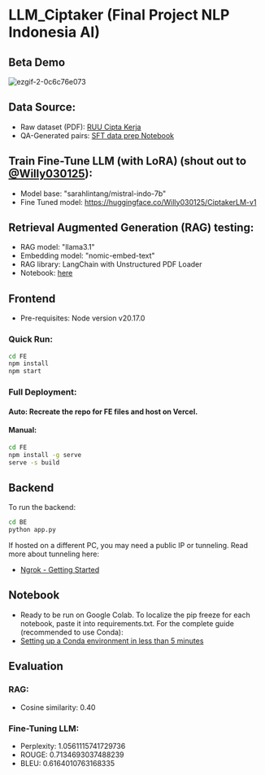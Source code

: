 # LLM_Ciptaker (Final Project NLP Indonesia AI)

## Beta Demo
![ezgif-2-0c6c76e073](https://github.com/user-attachments/assets/9490d98f-56b2-46ca-9348-a51ae2c20893)

## Data Source:
- Raw dataset (PDF): [RUU Cipta Kerja](https://ekon.go.id/source/info_sektoral/RUU%20Cipta%20Kerja.pdf)
- QA-Generated pairs: <a href="https://github.com/shabir67/LLM_INDONESIA_EMPLOYMENT_LAW/blob/main/Notebook/Ciptaker-sft-data-preparation.ipynb">SFT data prep Notebook</a>

## Train Fine-Tune LLM (with LoRA) (shout out to [@Willy030125](https://github.com/Willy030125)):
- Model base: "sarahlintang/mistral-indo-7b"
- Fine Tuned model: https://huggingface.co/Willy030125/CiptakerLM-v1

## Retrieval Augmented Generation (RAG) testing:
- RAG model: "llama3.1"
- Embedding model: "nomic-embed-text"
- RAG library: LangChain with Unstructured PDF Loader
- Notebook: <a href="https://github.com/shabir67/LLM_INDONESIA_EMPLOYMENT_LAW/blob/main/Notebook/Ciptaker-llama-RAG-langchain-unstructured.ipynb">here</a>

## Frontend
- Pre-requisites: Node version v20.17.0

### Quick Run:
```bash
cd FE
npm install
npm start
```
### Full Deployment:
#### Auto: Recreate the repo for FE files and host on Vercel.
#### Manual:
```bash
cd FE
npm install -g serve
serve -s build
```
## Backend
To run the backend:
```bash
cd BE
python app.py
```
If hosted on a different PC, you may need a public IP or tunneling.
Read more about tunneling here:
- [Ngrok - Getting Started](https://ngrok.com/docs/getting-started/)

## Notebook
- Ready to be run on Google Colab.
To localize the pip freeze for each notebook, paste it into requirements.txt.
For the complete guide (recommended to use Conda):
- [Setting up a Conda environment in less than 5 minutes](https://medium.com/swlh/setting-up-a-conda-environment-in-less-than-5-minutes-e64d8fc338e4)

## Evaluation
### RAG:
- Cosine similarity: 0.40
### Fine-Tuning LLM:
- Perplexity: 1.0561115741729736
- ROUGE: 0.7134693037488239
- BLEU: 0.6164010763168335
